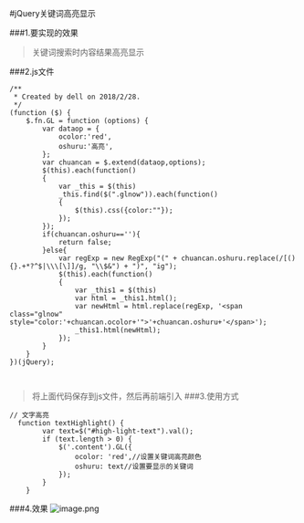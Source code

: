 #jQuery关键词高亮显示

###1.要实现的效果
> 关键词搜索时内容结果高亮显示

###2.js文件
```
/**
 * Created by dell on 2018/2/28.
 */
(function ($) {
    $.fn.GL = function (options) {
        var dataop = {
            ocolor:'red',
            oshuru:'高亮',
        };
        var chuancan = $.extend(dataop,options);
        $(this).each(function()
        {
            var _this = $(this)
            _this.find($(".glnow")).each(function()
            {
                $(this).css({color:""});
            });
        });
        if(chuancan.oshuru==''){
            return false;
        }else{
            var regExp = new RegExp("(" + chuancan.oshuru.replace(/[(){}.+*?^$|\\\[\]]/g, "\\$&") + ")", "ig");
            $(this).each(function()
            {
                var _this1 = $(this)
                var html = _this1.html();
                var newHtml = html.replace(regExp, '<span class="glnow" style="color:'+chuancan.ocolor+'">'+chuancan.oshuru+'</span>');
                _this1.html(newHtml);
            });
        }
    }
})(jQuery);



```
> 将上面代码保存到js文件，然后再前端引入
###3.使用方式
```
// 文字高亮
  function textHighlight() {
        var text=$("#high-light-text").val();
        if (text.length > 0) {
            $('.content').GL({ 
                ocolor: 'red',//设置关键词高亮颜色
                oshuru: text//设置要显示的关键词
            });
        }
    }
```

###4.效果
![image.png](https://upload-images.jianshu.io/upload_images/10306662-0ce7c49c6c95ff29.png?imageMogr2/auto-orient/strip%7CimageView2/2/w/1240)
